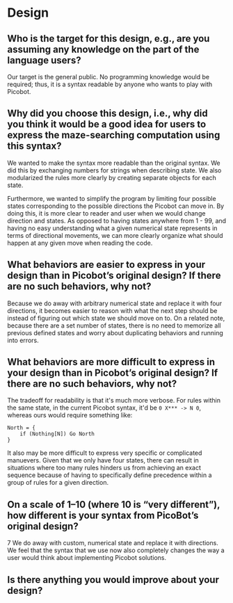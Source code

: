 # Design

## Who is the target for this design, e.g., are you assuming any knowledge on the part of the language users?
Our target is the general public.  No programming knowledge would be required; thus, it is 
a syntax readable by anyone who wants to play with Picobot.

## Why did you choose this design, i.e., why did you think it would be a good idea for users to express the maze-searching computation using this syntax?
We wanted to make the syntax more readable than the original syntax.  We did this by
exchanging numbers for strings when describing state. We also modularized the rules more
clearly by creating separate objects for each state.

Furthermore, we wanted to simplify the program by limiting four possible states
corresponding to the possible directions the Picobot can move in. By doing this,
it is more clear to reader and user when we would change direction and states.
As opposed to having states anywhere from 1 - 99, and having no easy understanding
what a given numerical state represents in terms of directional movements, we 
can more clearly organize what should happen at any given move when reading the
code. 


## What behaviors are easier to express in your design than in Picobot’s original design?  If there are no such behaviors, why not?

Because we do away with arbitrary numerical state and replace it with four 
directions, it becomes easier to reason with what the next step should 
be instead of figuring out which state we should move on to. On a related note,
because there are a set number of states, there is no need to memorize all 
previous defined states and worry about duplicating behaviors and running into 
errors. 


## What behaviors are more difficult to express in your design than in Picobot’s original design? If there are no such behaviors, why not?

The tradeoff for readability is that it's much more verbose. For rules within the same
state, in the current Picobot syntax, it'd be `0 X*** -> N 0`, whereas ours would require
something like: 
```
North = {
	if (Nothing[N]) Go North	
}
```

It also may be more difficult to express very specific or complicated manuevers.
Given that we only have four states, there can result in situations where 
too many rules hinders us from achieving an exact sequence because of having to
specifically define precedence within a group of rules for a given direction.

## On a scale of 1–10 (where 10 is “very different”), how different is your syntax from PicoBot’s original design?
7 
We do away with custom, numerical state and replace it with directions. 
We feel that the syntax that we use now also completely changes the way a user
would think about implementing Picobot solutions.

## Is there anything you would improve about your design?
